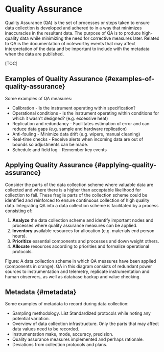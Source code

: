 # Quality Assurance

Quality Assurance (QA) is the set of processes or steps taken to ensure data collection is developed and adhered to in a way that minimizes inaccuracies in the resultant data. The purpose of QA is to produce high-quality data while minimizing the need for corrective measures later. Related to QA is the documentation of noteworthy events that may affect interpretation of the data and be important to include with the metadata when the data are published.


[TOC]



## Examples of Quality Assurance {#examples-of-quality-assurance}

Some examples of QA measures:



* Calibration - Is the instrument operating within specification?
* Operational conditions - Is the instrument operating within conditions for which it wasn't designed? (e.g. excessive heat)
* Replication and redundancy - Facilitates estimation of error and can reduce data gaps (e.g. sample and hardware replication)
* Anti-fouling - Minimize data drift (e.g. wipers, manual cleaning)
* Real-time checks - Receive alerts when incoming data are out of bounds so adjustments can be made.
* Schedule and field log - Remember key events


## Applying Quality Assurance {#applying-quality-assurance}

Consider the parts of the data collection scheme where valuable data are collected and where there is a higher than acceptable likelihood for collection to fail. These fragile parts of the collection scheme could be identified and reinforced to ensure continuous collection of high quality data. Integrating QA into a data collection scheme is facilitated by a process consisting of:



1. **Analyze** the data collection scheme and identify important nodes and processes where quality assurance measures can be applied.
2. **Inventory** available resources for allocation (e.g. materials end person hours).
3. **Prioritize** essential components and processes and down weight others.
4. **Allocate** resources according to priorities and formalize operational protocols.



Figure: A data collection scheme in which QA measures have been applied (components in orange). QA in this diagram consists of redundant power sources to instrumentation and telemetry, replicate instrumentation and human observers, as well as database backup and value checking.


## Metadata {#metadata}

Some examples of metadata to record during data collection:



* Sampling methodology. List Standardized protocols while noting any potential variation.
* Overview of data collection infrastructure. Only the parts that may affect data values need to be recorded.
* Instrumentation make, mode, accuracy, precision.
* Quality assurance measures implemented and perhaps rationale.
* Deviations from collection protocols and plans.